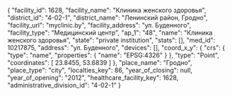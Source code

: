 {
    "facility_id": 1628,
    "facility_name": "Клиника женского здоровья",
    "district_id": "4-02-1",
    "district_name": "Ленинский район, Гродно",
    "facility_url": "myclinic.by",
    "facility_address": "ул. Буденного",
    "facility_type": "Медицинский центр",
    "ap_1": "48",
    "name": "Клиника женского здоровья",
    "state": "private institution",
    "stats": [],
    "med_id": 10217875,
    "address": "ул. Буденного",
    "devices": [],
    "coord_x_y": {
        "crs": {
            "type": "name",
            "properties": {
                "name": "EPSG:4326"
            }
        },
        "type": "Point",
        "coordinates": [
            23.8455,
            53.6839
        ]
    },
    "place_name": "Гродно",
    "place_type": "city",
    "localties_key": 86,
    "year_of_closing": null,
    "year_of_opening": "2012",
    "healthcare_facility_key": 1628,
    "administrative_division_id": "4-02-1"
}